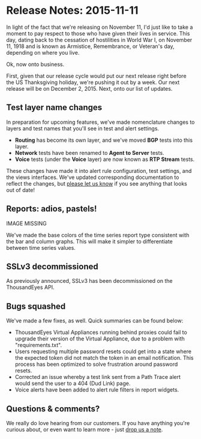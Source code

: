 # Release Notes: 2015-11-11

In light of the fact that we're releasing on November 11, I'd just like to take a moment to pay respect to those who have given their lives in service. This day, dating back to the cessation of hostilities in World War I, on November 11, 1918 and is known as Armistice, Remembrance, or Veteran's day, depending on where you live.

Ok, now onto business.

First, given that our release cycle would put our next release right before the US Thanksgiving holiday, we're pushing it out by a week. Our next release will be on December 2, 2015.  Next, onto our list of updates.

## Test layer name changes

In preparation for upcoming features, we've made nomenclature changes to layers and test names that you'll see in test and alert settings.

* **Routing** has become its own layer, and we've moved **BGP** tests into this layer.
* **Network** tests have been renamed to **Agent to Server** tests.
* **Voice** tests \(under the **Voice** layer\) are now known as **RTP Stream** tests.

These changes have made it into alert rule configuration, test settings, and the views interfaces.  We've updated corresponding documentation to reflect the changes, but [please let us know](mailto:support@thousandeyes.com?subject=You+missed+an+article) if you see anything that looks out of date!

## Reports: adios, pastels!

IMAGE MISSING

We've made the base colors of the time series report type consistent with the bar and column graphs. This will make it simpler to differentiate between time series values.

## SSLv3 decommissioned

As previously announced, SSLv3 has been decommissioned on the ThousandEyes API.

## Bugs squashed

We've made a few fixes, as well.  Quick summaries can be found below:

* ThousandEyes Virtual Appliances running behind proxies could fail to upgrade their version of the Virtual Appliance, due to a problem with "requirements.txt".
* Users requesting multiple password resets could get into a state where the expected token did not match the token in an email notification.  This process has been optimized to solve frustration around password resets.
* Corrected an issue whereby a test link sent from a Path Trace alert would send the user to a 404 \(Dud Link\) page.
* Voice alerts have been added to alert rule filters in report widgets.

## Questions & comments?

 We really do love hearing from our customers.  If you have anything you're curious about, or even want to learn more - just [drop us a note](mailto:support@thousandeyes.com?subject=2015-11-11+Release+Update).

